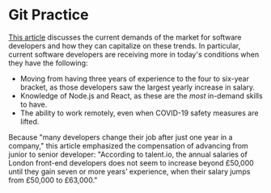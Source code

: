 # Git Practice

[This article](https://www.computerweekly.com/news/252496463/How-software-developers-can-make-more-dough) discusses the current demands of the market for software developers and how they can capitalize on these trends. In particular, current software developers are receiving more in today's conditions when they have the following:

- Moving from having three years of experience to the four to six-year bracket, as those developers saw the largest yearly increase in salary.
- Knowledge of Node.js and React, as these are the _most_ in-demand skills to have.
- The ability to work remotely, even when COVID-19 safety measures are lifted.

Because "many developers change their job after just one year in a company," this article emphasized the compensation of advancing from junior to senior developer: "According to talent.io, the annual salaries of London front-end developers does not seem to increase beyond £50,000 until they gain seven or more years’ experience, when their salary jumps from £50,000 to £63,000."
